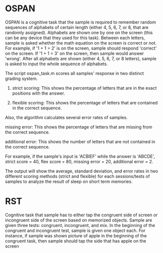 # OSPAN
OSPAN is a cognitive task that the sample is required to remember random sequences of alphabets of certain length (either 4, 5, 6, 7, or 8, that are randomly assigned). Alphabets are shown one by one on the screen (this can be any device that they used for this task). 
Between each letters, sample is asked whether the math equation on the screen is correct or not. For example, if '1 + 1 = 2' is on the screen, sample should respond 'correct' on the screen. If '1 + 1 = 3' on the screen, then sample would answer 'wrong'. After all alphabets are shown  (either 4, 5, 6, 7, or 8 letters), sample is asked to input the whole sequence of alphabets. 

The script ospan_task.m scores all samples' response in two distinct grading system.

1. strict scoring: This shows the percentage of letters that are in the exact positions with the answer.

2. flexible scoring: This shows the percentage of letters that are contained in the correct sequence.

Also, the algorithm calculates several error rates of samples.

missing error: This shows the percentage of letters that are missing from the correct sequence.  

additional error: This shows the number of letters that are not contained in the correct sequence.

For example, if the sample's input is 'ACBIEF' while the answer is 'ABCDE', strict score = 40, flex score = 80, missing error = 20, additional error = 2.

The output will show the average, standard deviation, and error rates in two different scoring methods (strict and flexible) for each sessions/tests of samples to analyze the result of sleep on short term memories.


# RST

Cognitive task that sample has to either tap the congruent side of screen or incongruent side of the screen based on memorized objects. Sample are given three tests: congruent, incongruent, and mix. In the beginning of the congruent and incongruent test, sample is given one object each. For instance, if sample was shown picture of apple in the beginning of the congruent task, then sample should tap the side that has apple on the screen
